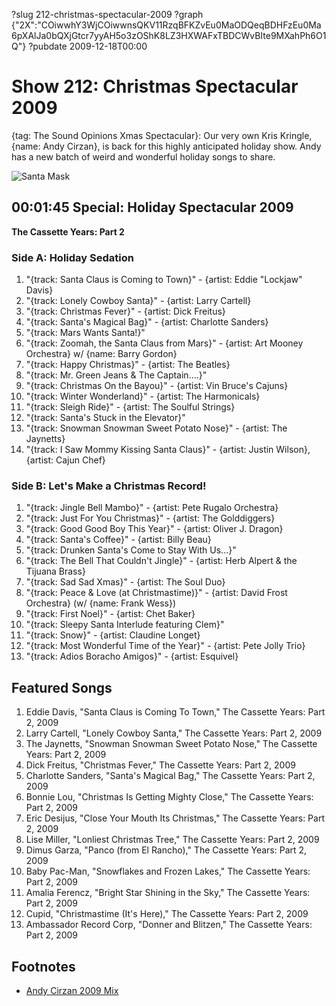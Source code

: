 ?slug 212-christmas-spectacular-2009
?graph {"2X":"COiwwhY3WjCOiwwnsQKV11RzqBFKZvEu0MaODQeqBDHFzEu0Ma6pXAlJa0bQXjGtcr7yyAH5o3zOShK8LZ3HXWAFxTBDCWvBIte9MXahPh6O1Q"}
?pubdate 2009-12-18T00:00

# Show 212: Christmas Spectacular 2009
{tag: The Sound Opinions Xmas Spectacular}: Our very own Kris Kringle, {name: Andy Cirzan}, is back for this highly anticipated holiday show. Andy has a new batch of weird and wonderful holiday songs to share.

![Santa Mask](http://static.soundopinions.org/images/2009/andycirzannew.jpg)


## 00:01:45 Special: Holiday Spectacular 2009

**The Cassette Years: Part 2**
### Side A: Holiday Sedation

1. "{track: Santa Claus is Coming to Town}" - {artist: Eddie "Lockjaw" Davis}
2. "{track: Lonely Cowboy Santa}" - {artist: Larry Cartell}
3. "{track: Christmas Fever}" - {artist: Dick Freitus}
4. "{track: Santa's Magical Bag}" - {artist: Charlotte Sanders}
5. "{track: Mars Wants Santa!}"
6. "{track: Zoomah, the Santa Claus from Mars}" - {artist: Art Mooney Orchestra} w/ {name: Barry Gordon}
7. "{track: Happy Christmas}" - {artist: The Beatles}
8. "{track: Mr. Green Jeans & The Captain....}"
9. "{track: Christmas On the Bayou}" - {artist: Vin Bruce's Cajuns}
10. "{track: Winter Wonderland}" - {artist: The Harmonicals}
11. "{track: Sleigh Ride}" - {artist: The Soulful Strings}
12. "{track: Santa's Stuck in the Elevator}"
13. "{track: Snowman Snowman Sweet Potato Nose}" - {artist: The Jaynetts}
14. "{track: I Saw Mommy Kissing Santa Claus}" - {artist: Justin Wilson}, {artist: Cajun Chef}

### Side B: Let's Make a Christmas Record!

1. "{track: Jingle Bell Mambo}" - {artist: Pete Rugalo Orchestra}
2. "{track: Just For You Christmas}" - {artist: The Golddiggers}
3. "{track: Good Good Boy This Year}" - {artist: Oliver J. Dragon}
4. "{track: Santa's Coffee}" - {artist: Billy Beau}
5. "{track: Drunken Santa's Come to Stay With Us...}"
6. "{track: The Bell That Couldn't Jingle}" - {artist: Herb Alpert & the Tijuana Brass}
7. "{track: Sad Sad Xmas}" - {artist: The Soul Duo}
8. "{track: Peace & Love (at Christmastime)}" - {artist: David Frost Orchestra} (w/ {name: Frank Wess})
9. "{track: First Noel}" - {artist: Chet Baker}
10. "{track: Sleepy Santa Interlude featuring Clem}" 
11. "{track: Snow}" - {artist: Claudine Longet}
12. "{track: Most Wonderful Time of the Year}" - {artist: Pete Jolly Trio}
13. "{track: Adios Boracho Amigos}" - {artist: Esquivel}

## Featured Songs
1. Eddie Davis, "Santa Claus is Coming To Town," The Cassette Years: Part 2, 2009
2. Larry Cartell, "Lonely Cowboy Santa," The Cassette Years: Part 2, 2009
3. The Jaynetts, "Snowman Snowman Sweet Potato Nose," The Cassette Years: Part 2, 2009
4. Dick Freitus, "Christmas Fever," The Cassette Years: Part 2, 2009
5. Charlotte Sanders, "Santa's Magical Bag," The Cassette Years: Part 2, 2009
6. Bonnie Lou, "Christmas Is Getting Mighty Close," The Cassette Years: Part 2, 2009
7. Eric Desijus, "Close Your Mouth Its Christmas," The Cassette Years: Part 2, 2009
8. Lise Miller, "Lonliest Christmas Tree," The Cassette Years: Part 2, 2009
9. Dimus Garza, "Panco (from El Rancho)," The Cassette Years: Part 2, 2009
10. Baby Pac-Man, "Snowflakes and Frozen Lakes," The Cassette Years: Part 2, 2009
11. Amalia Ferencz, "Bright Star Shining in the Sky," The Cassette Years: Part 2, 2009
12. Cupid, "Christmastime (It's Here)," The Cassette Years: Part 2, 2009
13. Ambassador Record Corp, "Donner and Blitzen," The Cassette Years: Part 2, 2009


## Footnotes
- [Andy Cirzan 2009 Mix](http://www.falalalala.com/andy-cirzan-2009-mix/)
